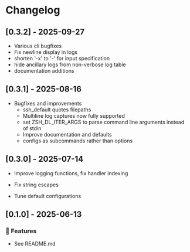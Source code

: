 # Changelog

## [0.3.2] - 2025-09-27

- Various cli bugfixes
- Fix newline display in logs
- shorten '-x' to '-' for input specification
- hide ancillary logs from non-verbose log table
- documentation additions

## [0.3.1] - 2025-08-16

- Bugfixes and improvements
	- ssh_default quotes filepaths
	- Multiline log captures now fully supported
	- set ZSH_DL_ITER_ARGS to parse command line arguments instead of stdin
	- Improve documentation and defaults
	- configs as subcommands rather than options

## [0.3.0] - 2025-07-14

- Improve logging functions, fix handler indexing

- Fix string escapes

- Tune default configurations

## [0.1.0] - 2025-06-13

### 🚀 Features

- See README.md

